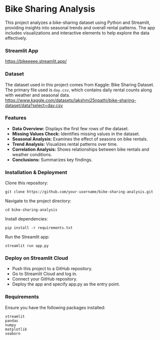 # Bike Sharing Analysis

This project analyzes a bike-sharing dataset using Python and Streamlit, providing insights into seasonal trends and overall rental patterns. The app includes visualizations and interactive elements to help explore the data effectively.

### Streamlit App
https://bikeeeee.streamlit.app/

### Dataset

The dataset used in this project comes from Kaggle: Bike Sharing Dataset. The primary file used is `day.csv`, which contains daily rental counts along with weather and seasonal data. https://www.kaggle.com/datasets/lakshmi25npathi/bike-sharing-dataset/data?select=day.csv

### Features
- **Data Overview:** Displays the first few rows of the dataset.
- **Missing Values Check:** Identifies missing values in the dataset.
- **Seasonal Analysis:** Examines the effect of seasons on bike rentals.
- **Trend Analysis:** Visualizes rental patterns over time.
- **Correlation Analysis:** Shows relationships between bike rentals and weather conditions.
- **Conclusions:** Summarizes key findings.

### Installation & Deployment

Clone this repository:

    git clone https://github.com/your-username/bike-sharing-analysis.git

Navigate to the project directory:

    cd bike-sharing-analysis

Install dependencies:

    pip install -r requirements.txt

Run the Streamlit app:

    streamlit run app.py

### Deploy on Streamlit Cloud

- Push this project to a GitHub repository.
- Go to Streamlit Cloud and log in.
- Connect your GitHub repository.
- Deploy the app and specify app.py as the entry point.

### Requirements

Ensure you have the following packages installed:

    streamlit
    pandas
    numpy
    matplotlib
    seaborn
